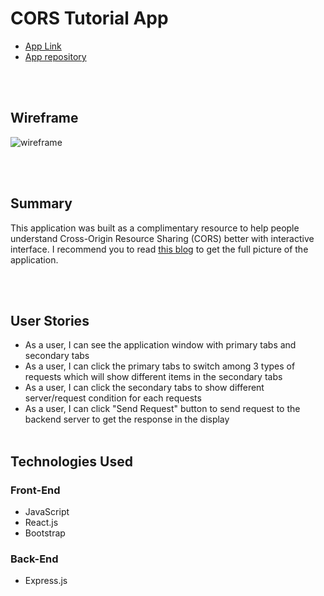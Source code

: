 # CORS Tutorial App

- [App Link](https://chuckchoiboi.github.io/cors-tutorial/)
- [App repository](https://github.com/chuckchoiboi/cors-tutorial)

<br/>
<br/>

## Wireframe

![wireframe](https://user-images.githubusercontent.com/60675322/118344897-d2147a80-b4e5-11eb-8ed3-88333cd7a377.png)

<br/>
<br/>

## Summary

This application was built as a complimentary resource to help people understand Cross-Origin Resource Sharing (CORS) better with interactive interface. I recommend you to read [this blog](https://www.dev.to/chuckchoiboi) to get the full picture of the application.

<br/>
<br/>

## User Stories

- As a user, I can see the application window with primary tabs and secondary tabs
- As a user, I can click the primary tabs to switch among 3 types of requests which will show different items in the secondary tabs
- As a user, I can click the secondary tabs to show different server/request condition for each requests
- As a user, I can click "Send Request" button to send request to the backend server to get the response in the display
  <br/>
  <br/>

## Technologies Used

### Front-End

- JavaScript
- React.js
- Bootstrap

### Back-End

- Express.js
